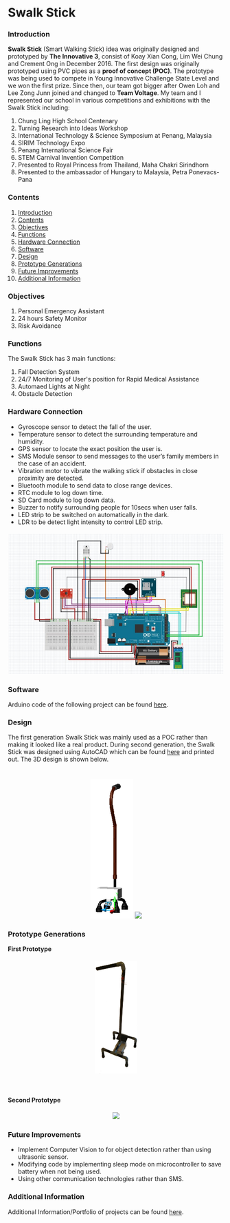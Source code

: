 # Swalk Stick
### Introduction
**Swalk Stick** (Smart Walking Stick) idea was originally designed and prototyped by **The Innovative 3**, consist of Koay Xian Cong, Lim Wei Chung and Crement Ong in December 2016. The first design was originally prototyped using PVC pipes as a **proof of concept (POC)**. The prototype was being used to compete in Young Innovative Challenge State Level and we won the first prize. Since then, our team got bigger after Owen Loh and Lee Zong Junn joined and changed to **Team Voltage**. My team and I represented our school in various competitions and exhibitions with the Swalk Stick including: 
  1. Chung Ling High School Centenary
  2. Turning Research into Ideas Workshop
  3. International Technology & Science Symposium at Penang, Malaysia
  4. SIRIM Technology Expo
  5. Penang International Science Fair
  6. STEM Carnival Invention Competition
  7. Presented to Royal Princess from Thailand, Maha Chakri Sirindhorn
  8. Presented to the ambassador of Hungary to Malaysia, Petra Ponevacs-Pana

### Contents
  1. [Introduction](https://github.com/xian-cong/Swalk-Stick#introduction)
  2. [Contents](https://github.com/xian-cong/Swalk-Stick#contents)
  3. [Objectives](https://github.com/xian-cong/Swalk-Stick#objectives)
  4. [Functions](https://github.com/xian-cong/Swalk-Stick#functions)
  5. [Hardware Connection](https://github.com/xian-cong/Swalk-Stick#hardware-connection)
  6. [Software](https://github.com/xian-cong/Swalk-Stick#software)
  7. [Design](https://github.com/xian-cong/Swalk-Stick#design)
  8. [Prototype Generations](https://github.com/xian-cong/Swalk-Stick#prototype-generations)
  9. [Future Improvements](https://github.com/xian-cong/Swalk-Stick#future-improvements)
  10. [Additional Information](https://github.com/xian-cong/Swalk-Stick#additional-information)

### Objectives
  1. Personal Emergency Assistant
  2. 24 hours Safety Monitor
  3. Risk Avoidance

### Functions
The Swalk Stick has 3 main functions: 
  1. Fall Detection System
  2. 24/7 Monitoring of User's position for Rapid Medical Assistance
  3. Automaed Lights at Night
  4. Obstacle Detection

### Hardware Connection
- Gyroscope sensor to detect the fall of the user.
- Temperature sensor to detect the surrounding temperature and humidity.
- GPS sensor to locate the exact position the user is.
- SMS Module sensor to send messages to the user’s family members in the case of an accident.
- Vibration motor to vibrate the walking stick if obstacles in close proximity are detected.
- Bluetooth module to send data to close range devices.
- RTC module to log down time.
- SD Card module to log down data.
- Buzzer to notify surrounding people for 10secs when user falls.
- LED strip to be switched on automatically in the dark.
- LDR to be detect light intensity to control LED strip.

<h4 align="center"> <img src="https://github.com/xian-cong/Swalk-Stick/blob/main/Photos/image.MJVEG1.png" width="500"> </br>

### Software
Arduino code of the following project can be found [here](https://github.com/xian-cong/Swalk-Stick/blob/main/Programming_Code_Final/Programming_Code_Final.ino).

### Design
The first generation Swalk Stick was mainly used as a POC rather than making it looked like a real product. During second generation, the Swalk Stick was designed using AutoCAD which can be found [here](https://github.com/xian-cong/Swalk-Stick/blob/main/Walking-Stick-full-3D.dwg) and printed out. The 3D design is shown below.
    <h4 align="center"> 
  </br><img src="https://github.com/xian-cong/Swalk-Stick/blob/main/Photos/Walking%20Stick.png" width="100">
  <img src="https://github.com/xian-cong/Swalk-Stick/blob/main/Photos/DSC05832.JPG" width="250">  


### Prototype Generations
**First Prototype** </br>
<h4 align="center"> 
  <img src="https://github.com/xian-cong/Swalk-Stick/blob/main/Photos/1498356792250.png" width="100">

  </br> <h4 align="left">Second Prototype </br>
<h4 align="center"> 
  <img src="https://github.com/xian-cong/Swalk-Stick/blob/main/Photos/DSC05844.JPG" width="150">
</br>
  
### Future Improvements
- Implement Computer Vision to for object detection rather than using ultrasonic sensor.
- Modifying code by implementing sleep mode on microcontroller to save battery when not being used.
- Using other communication technologies rather than SMS.

### Additional Information
Additional Information/Portfolio of projects can be found [here](https://github.com/xian-cong/Swalk-Stick/tree/main/JPEG).
